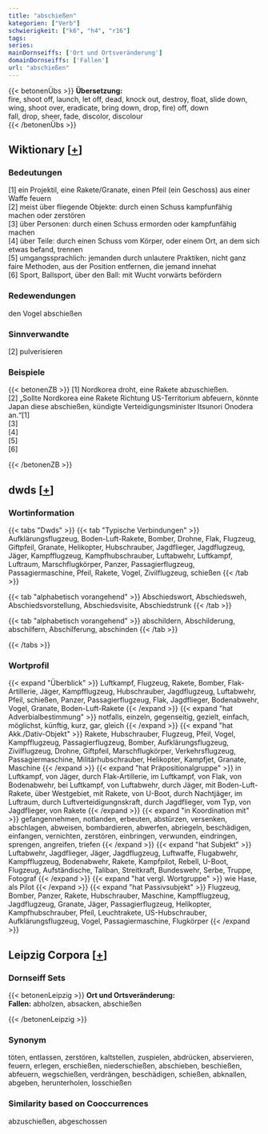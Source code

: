 ```yaml
---
title: "abschießen"
kategorien: ["Verb"]
schwierigkeit: ["k6", "h4", "r16"]
tags:
series:
mainDornseiffs: ['Ort und Ortsveränderung']
domainDornseiffs: ['Fallen']
url: "abschießen"
---
```


{{< betonenÜbs >}}
**Übersetzung:**  
fire, shoot off, launch, let off, dead, knock out, destroy, float, slide down, wing, shoot over, eradicate, bring  down, drop, fire) off, down  
fall, drop, sheer, fade, discolor, discolour  
{{< /betonenÜbs >}}

## Wiktionary [[+](https://de.wiktionary.org/wiki/abschießen)]

### Bedeutungen
[1] ein Projektil, eine Rakete/Granate, einen Pfeil (ein Geschoss) aus einer Waffe feuern  
[2] meist über fliegende Objekte: durch einen Schuss kampfunfähig machen oder zerstören  
[3] über Personen: durch einen Schuss ermorden oder kampfunfähig machen  
[4] über Teile: durch einen Schuss vom Körper, oder einem Ort, an dem sich etwas befand, trennen  
[5] umgangssprachlich: jemanden durch unlautere Praktiken, nicht ganz faire Methoden, aus der Position entfernen, die jemand innehat  
[6] Sport, Ballsport, über den Ball: mit Wucht vorwärts befördern  

### Redewendungen
den Vogel abschießen  

### Sinnverwandte
[2] pulverisieren  

### Beispiele
{{< betonenZB >}}
[1] Nordkorea droht, eine Rakete abzuschießen.  
[2] „Sollte Nordkorea eine Rakete Richtung US-Territorium abfeuern, könnte Japan diese abschießen, kündigte Verteidigungsminister Itsunori Onodera an.“[1]  
[3]  
[4]  
[5]  
[6]  

{{< /betonenZB >}}


## dwds [[+](https://www.dwds.de/wb/abschießen)]

### Wortinformation
{{< tabs "Dwds" >}}
{{< tab "Typische Verbindungen" >}}
Aufklärungsflugzeug, Boden-Luft-Rakete, Bomber, Drohne, Flak, Flugzeug, Giftpfeil, Granate, Helikopter, Hubschrauber, Jagdflieger, Jagdflugzeug, Jäger, Kampfflugzeug, Kampfhubschrauber, Luftabwehr, Luftkampf, Luftraum, Marschflugkörper, Panzer, Passagierflugzeug, Passagiermaschine, Pfeil, Rakete, Vogel, Zivilflugzeug, schießen
{{< /tab >}}

{{< tab "alphabetisch vorangehend" >}}
Abschiedswort, Abschiedsweh, Abschiedsvorstellung, Abschiedsvisite, Abschiedstrunk
{{< /tab >}}

{{< tab "alphabetisch vorangehend" >}}
abschildern, Abschilderung, abschilfern, Abschilferung, abschinden
{{< /tab >}}

{{< /tabs >}}

### Wortprofil
{{< expand "Überblick" >}} Luftkampf, Flugzeug, Rakete, Bomber, Flak-Artillerie, Jäger, Kampfflugzeug, Hubschrauber, Jagdflugzeug, Luftabwehr, Pfeil, schießen, Panzer, Passagierflugzeug, Flak, Jagdflieger, Bodenabwehr, Vogel, Granate, Boden-Luft-Rakete {{< /expand >}}
{{< expand "hat Adverbialbestimmung" >}} notfalls, einzeln, gegenseitig, gezielt, einfach, möglichst, künftig, kurz, gar, gleich {{< /expand >}}
{{< expand "hat Akk./Dativ-Objekt" >}} Rakete, Hubschrauber, Flugzeug, Pfeil, Vogel, Kampfflugzeug, Passagierflugzeug, Bomber, Aufklärungsflugzeug, Zivilflugzeug, Drohne, Giftpfeil, Marschflugkörper, Verkehrsflugzeug, Passagiermaschine, Militärhubschrauber, Helikopter, Kampfjet, Granate, Maschine {{< /expand >}}
{{< expand "hat Präpositionalgruppe" >}} in Luftkampf, von Jäger, durch Flak-Artillerie, im Luftkampf, von Flak, von Bodenabwehr, bei Luftkampf, von Luftabwehr, durch Jäger, mit Boden-Luft-Rakete, über Westgebiet, mit Rakete, von U-Boot, durch Nachtjäger, im Luftraum, durch Luftverteidigungnskraft, durch Jagdflieger, vom Typ, von Jagdflieger, von Rakete {{< /expand >}}
{{< expand "in Koordination mit" >}} gefangennehmen, notlanden, erbeuten, abstürzen, versenken, abschlagen, abweisen, bombardieren, abwerfen, abriegeln, beschädigen, einfangen, vernichten, zerstören, einbringen, verwunden, eindringen, sprengen, angreifen, triefen {{< /expand >}}
{{< expand "hat Subjekt" >}} Luftabwehr, Jagdflieger, Jäger, Jagdflugzeug, Luftwaffe, Flugabwehr, Kampfflugzeug, Bodenabwehr, Rakete, Kampfpilot, Rebell, U-Boot, Flugzeug, Aufständische, Taliban, Streitkraft, Bundeswehr, Serbe, Truppe, Fotograf {{< /expand >}}
{{< expand "hat vergl. Wortgruppe" >}} wie Hase, als Pilot {{< /expand >}}
{{< expand "hat Passivsubjekt" >}} Flugzeug, Bomber, Panzer, Rakete, Hubschrauber, Maschine, Kampfflugzeug, Jagdflugzeug, Granate, Jäger, Passagierflugzeug, Helikopter, Kampfhubschrauber, Pfeil, Leuchtrakete, US-Hubschrauber, Aufklärungsflugzeug, Vogel, Passagiermaschine, Flugkörper {{< /expand >}}

## Leipzig Corpora [[+](https://corpora.uni-leipzig.de/en/res?word=abschießen&corpusId=deu_newscrawl-public_2018)]

### Dornseiff Sets
{{< betonenLeipzig >}}
**Ort und Ortsveränderung:**  
**Fallen:** abholzen, absacken, abschießen  

{{< /betonenLeipzig >}}

### Synonym
töten, entlassen, zerstören, kaltstellen, zuspielen, abdrücken, abservieren, feuern, erlegen, erschießen, niederschießen, abschieben, beschießen, abfeuern, wegschießen, verdrängen, beschädigen, schießen, abknallen, abgeben, herunterholen, losschießen


### Similarity based on Cooccurrences
abzuschießen, abgeschossen

